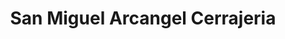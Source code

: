 ---
title: "San Miguel Arcangel Cerrajeria"
url: /santa-rosa/san-miguel-arcangel-cerrajeria/
shop: Schlüsseldienst
---